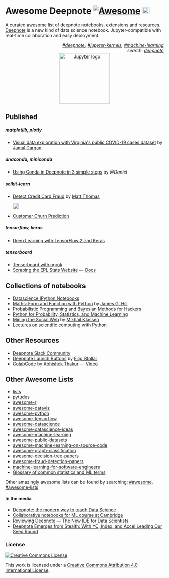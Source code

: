 # Awesome Deepnote [![Awesome](https://awesome.re/badge.svg)](https://awesome.re)  [<img height="22" src="https://beta.deepnote.com/buttons/launch-in-deepnote.svg">](https://github.com/SuNaden/deepnote-launch-example) 

A curated [awesome](https://github.com/topics/awesome) list of deepnote notebooks, extensions and resources. [Deepnote](http://deepnote.com) is a new kind of data science notebook. Jupyter-compatible with real-time collaboration and easy deployment.

<div align="right" style="text-align:right"><i><a href="https://github.com/topics/deepnote">#deepnote</a>, <a href="https://github.com/topics/jupyter-kernels">#jupyter-kernels</a>, <a href="https://github.com/topics/machine-learning">#machine-learning</a><br>
search: <a href="https://github.com/search?type=Repositories&q=deepnote"> deepnote</a></i></div>

<div align="center">
<img  width="160"  src="https://deepnote.com/static/landing/logo.svg"  alt="Jupyter logo">
</div>

## Published

##### _matplotlib, plotly_
-  [Visual data exploration with Virginia's public COVID-19 cases dataset](https://github.com/jammy-bot/va-covid-eda) by [Jamal Dargan](https://github.com/jammy-bot)
##### _anaconda, miniconda_
-  [Using Conda in Deepnote in 3 simple steps](https://beta.deepnote.com/project/1e061457-9c0a-412a-a8fa-c08358928ba2) by _@Daniel_
##### _scikit-learn_
-  [Detect Credit Card Fraud](https://github.com/matthew-e-thomas/deeptnote-credit-card-fraud)  by [Matt Thomas](https://github.com/matthew-e-thomas)  [ <div><img align="bottom" height="18" src="https://beta.deepnote.com/buttons/launch-in-deepnote-white.svg">](https://deepnote.com/launch?template=deepnote&url=https%3A%2F%2Fgithub.com%2Fmatthew-e-thomas%2Fdeeptnote-credit-card-fraud%2Fblob%2Fmaster%2Fcredit_card_fraud_ml.ipynb)

-  [Customer Churn Prediction](https://github.com/alfarias/customer-churn-prediction/blob/master/notebooks/customer-churn-prediction.ipynb)
##### _tensorflow, keras_
- [Deep Learning with TensorFlow 2 and Keras](https://github.com/ageron/tf2_course)
##### _tensorboard_
-  [Tensorboard with ngrok](https://deepnote.com/project/d9ef0f3d-e2e3-40ef-8f40-2dc37fb22b88#%2Ftensorboard.ipynb) 
-  [Scraping the EPL Stats Website](https://deepnote.com/project/19f51d7b-ae79-4c51-906c-dee0138da144) –– [Docs](https://github.com/sportsdatasolutions/python_project_template/blob/master/getting_started_deepnote.md)

## Collections of notebooks

- [Datascience IPython Notebooks](https://github.com/donnemartin/data-science-ipython-notebooks)
-  [Maths: Form and Function with Python](https://github.com/James-G-Hill/Mathematics-Form-and-Function-Notebooks) by [James G. Hill](https://github.com/James-G-Hill) 
  -  [Probabilistic Programming and Bayesian Methods for Hackers](https://github.com/CamDavidsonPilon/Probabilistic-Programming-and-Bayesian-Methods-for-Hackers)
-  [Python for Probability, Statistics, and Machine Learning](https://github.com/unpingco/Python-for-Probability-Statistics-and-Machine-Learning-2E)
-  [Mining the Social Web](https://github.com/mikhailklassen/Mining-the-Social-Web-3rd-Edition/tree/master/notebooks) by [Mikhail Klassen](https://github.com/mikhailklassen)
-  [Lectures on scientific computing with Python](https://github.com/jrjohansson/scientific-python-lectures)

## Other Resources
- [Deepnote Slack Community](https://join.slack.com/t/deepnotecommunity/shared_invite/enQtOTI4OTA1MzYwNTMzLTQ4ZGY4Y2VkOTZkYTNjY2U3NTU5ZjJjMDRiMmNmOTgzMzhmYjZlMTczZmY1MDhhM2RmMDk3OWYxM2MyZmFlMDc)
-  [Deepnote Launch Buttons](https://github.com/SuNaden/deepnote-launch-example) by [Filip Stollar](https://github.com/SuNaden) 
-  [ColabCode](https://github.com/abhishekkrthakur/colabcode) by [Abhishek Thakur](https://github.com/abhishekkrthakur) –– [Video](https://youtu.be/7kTbM3D02jU)

## Other Awesome Lists
 - [lists](https://github.com/jnv/lists)
 - [pytudes](https://github.com/norvig/pytudes)
 - [awesome-r](https://github.com/qinwf/awesome-R)
 - [awesome-dataviz](https://github.com/fasouto/awesome-dataviz)
 - [awesome-python](https://github.com/vinta/awesome-python)
 - [awesome-tensorflow](https://github.com/jtoy/awesome-tensorflow)
 - [awesome-datascience](https://github.com/academic/awesome-datascience)
 - [awesome-datascience-ideas](https://github.com/JosPolfliet/awesome-datascience-ideas)
 - [awesome-machine-learning](https://github.com/josephmisiti/awesome-machine-learning)
 - [awesome-public-datasets](https://github.com/caesar0301/awesome-public-datasets) 
 - [awesome-machine-learning-on-source-code](https://github.com/src-d/awesome-machine-learning-on-source-code)
 - [awesome-graph-classification](https://github.com/benedekrozemberczki/awesome-graph-classification)
 - [awesome-decision-tree-papers](https://github.com/benedekrozemberczki/awesome-decision-tree-papers)
 - [awesome-fraud-detection-papers](https://github.com/benedekrozemberczki/awesome-fraud-detection-papers)
 - [machine-learning-for-software-engineers](https://github.com/ZuzooVn/machine-learning-for-software-engineers)
- [Glossary of common statistics and ML terms](https://www.analyticsvidhya.com/glossary-of-common-statistics-and-machine-learning-terms/) 

Other amazingly awesome lists can be found by searching: [#awesome](https://github.com/topics/awesome), [#awesome-lists](https://github.com/topics/awesome-lists)

#### In the media

-  [Deepnote: the modern way to teach Data Science](https://medium.com/@robertlacok/deepnote-the-modern-way-to-teach-data-science-99998ce659a)
-  [Collaborative notebooks for ML course at Cambridge](https://deepnote.com/article/university-of-cambridge)
-  [Reviewing Deepnote — The New IDE for Data Scientists](https://towardsdatascience.com/reviewing-deepnote-the-new-ide-for-data-scientists-90c3464ebc5e)
-  [Deepnote Emerges from Stealth: With YC, Index, and Accel Leading Our Seed Round](https://medium.com/deepnote/deepnote-emerges-from-stealth-with-yc-index-and-accel-leading-our-seed-round-12325281cde0)

### License

[![Creative Commons License](http://i.creativecommons.org/l/by/4.0/88x31.png)](http://creativecommons.org/licenses/by/4.0/)

This work is licensed under a [Creative Commons Attribution 4.0 International License](http://creativecommons.org/licenses/by/4.0/).
<!--stackedit_data:
eyJoaXN0b3J5IjpbMTI3NTA3Mjc3NSwtMTk0Mjg3NDQzLC0xNj
cwNjUxMDY0LDEyNTQzMjE5MywtMTk3MDMwMTgwLDE5MDA4OTc2
OTUsMjEyOTA1NzA2NSwzMDE1NDgwNTZdfQ==
-->